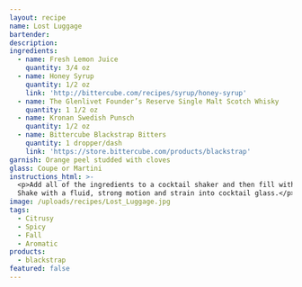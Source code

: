 ```yaml
---
layout: recipe
name: Lost Luggage
bartender:
description:
ingredients:
  - name: Fresh Lemon Juice
    quantity: 3/4 oz
  - name: Honey Syrup
    quantity: 1/2 oz
    link: 'http://bittercube.com/recipes/syrup/honey-syrup'
  - name: The Glenlivet Founder’s Reserve Single Malt Scotch Whisky
    quantity: 1 1/2 oz
  - name: Kronan Swedish Punsch
    quantity: 1/2 oz
  - name: Bittercube Blackstrap Bitters
    quantity: 1 dropper/dash
    link: 'https://store.bittercube.com/products/blackstrap'
garnish: Orange peel studded with cloves
glass: Coupe or Martini
instructions_html: >-
  <p>Add all of the ingredients to a cocktail shaker and then fill with ice.
  Shake with a fluid, strong motion and strain into cocktail glass.</p>
image: /uploads/recipes/Lost_Luggage.jpg
tags:
  - Citrusy
  - Spicy
  - Fall
  - Aromatic
products:
  - blackstrap
featured: false
---
```



